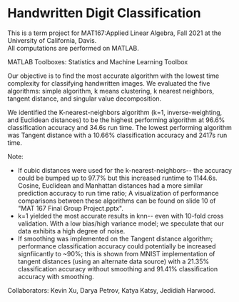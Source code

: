 # Handwritten Digit Classification

This is a term project for MAT167:Applied Linear Algebra, Fall 2021 at the University of California, Davis.  
All computations are performed on MATLAB.

MATLAB Toolboxes: Statistics and Machine Learning Toolbox

Our objective is to find the most accurate algorithm with the lowest time complexity for classifying handwritten images. We evaluated the five algorithms: simple algorithm, k means clustering, k nearest neighbors, tangent distance, and singular value decomposition.

We identified the K-nearest-neighbors algorithm (k=1, inverse-weighting, and Euclidean distances) to be the highest performing algorithm at 96.6% classification accuracy and 34.6s run time. The lowest performing algorithm was Tangent distance with a 10.66% classification accuracy and 2417s run time. 

Note: 
* If cubic distances were used for the k-nearest-neighbors-- the accuracy could be bumped up to 97.7% but this increased runtime to 1144.6s. Cosine, Euclidean and Manhattan distances had a more similar prediction accuracy to run time ratio; A visualization of performance comparisons between these algorithms can be found on slide 10 of "MAT 167 Final Group Project.pptx". 
* k=1 yielded the most accurate results in knn-- even with 10-fold cross validation. With a low bias/high variance model; we speculate that our data exhibits a high degree of noise.  
* If smoothing was implemented on the Tangent distance algorithm; performance classification accuracy could potentially be increased signfiicantly to ~90%; this is shown from MNIST implementation of tangent distances (using an alternate data source) with a 21.35% classification accuracy without smoothing and 91.41% classification accuracy with smoothing. 

Collaborators: Kevin Xu, Darya Petrov, Katya Katsy, Jedidiah Harwood.
